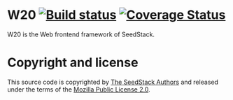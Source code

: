 # W20 [![Build status](https://travis-ci.org/seedstack/w20.svg?branch=master)](https://travis-ci.org/seedstack/w20) [![Coverage Status](https://coveralls.io/repos/seedstack/w20/badge.png)](https://coveralls.io/r/seedstack/w20)

W20 is the Web frontend framework of SeedStack.

# Copyright and license

This source code is copyrighted by [The SeedStack Authors](https://github.com/seedstack/seedstack/blob/master/AUTHORS) and
released under the terms of the [Mozilla Public License 2.0](https://www.mozilla.org/MPL/2.0/).

